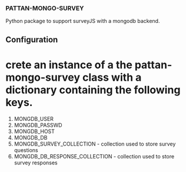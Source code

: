 ### PATTAN-MONGO-SURVEY

Python package to support surveyJS with a mongodb backend.

## Configuration
    
# crete an instance of a the pattan-mongo-survey class with a dictionary containing the following keys.
1. MONGDB_USER
2. MONGDB_PASSWD
3. MONGDB_HOST
4. MONGDB_DB
5. MONGDB_SURVEY_COLLECTION - collection used to store survey questions
6. MONGDB_DB_RESPONSE_COLLECTION - collection used to store survey responses
